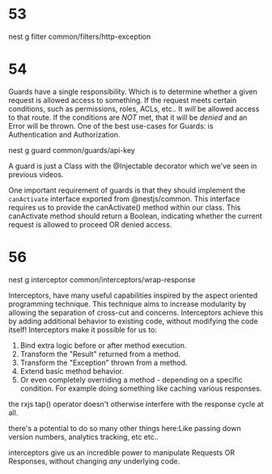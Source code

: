 
# 53
nest g filter common/filters/http-exception

# 54
Guards have a single responsibility.
Which is to determine whether a given request is allowed access to something.
If the request meets certain conditions, such as permissions, roles, ACLs, etc..
It *will* be allowed access to that route.
If the conditions are *NOT* met, that it will be *denied* and an Error will be thrown.
One of the best use-cases for Guards: is Authentication and Authorization.

nest g guard common/guards/api-key

A guard is just a Class with the
@Injectable decorator which we've seen in previous videos.


One important requirement of guards is that they should implement the `canActivate` interface exported from @nestjs/common.
This interface requires us to provide the canActivate() method within our class.
This canActivate method should return a Boolean, indicating whether the current request is allowed to proceed OR denied access.

# 56
nest g interceptor common/interceptors/wrap-response

Interceptors, have many useful capabilities inspired by the aspect oriented programming technique.
This technique aims to increase modularity by allowing the separation of cross-cut and concerns.
Interceptors achieve this by adding additional behavior to existing code, without modifying the code itself! 
Interceptors make it possible for us to:
1) Bind extra logic before or after method execution.
2) Transform the "Result" returned from a method.
3) Transform the "Exception" thrown from a method.
4) Extend basic method behavior.
5) Or even completely overriding a method - depending on a specific condition. For example doing something like caching various responses.

the rxjs tap() operator doesn't otherwise interfere with the response cycle at all.



there's a potential to do so many other things here:Like passing down version numbers, analytics tracking, etc etc..

interceptors give us an incredible power to manipulate Requests OR Responses, without changing *any* underlying code.